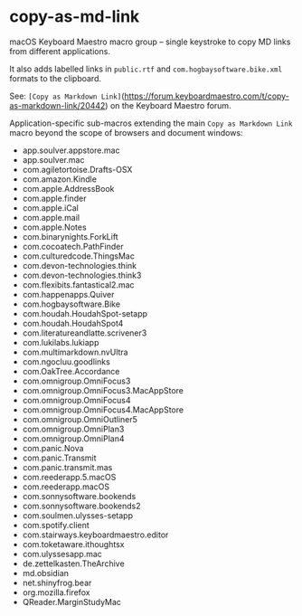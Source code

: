 # copy-as-md-link
macOS Keyboard Maestro macro group – single keystroke to copy MD links from different applications.

It also adds labelled links in `public.rtf` and `com.hogbaysoftware.bike.xml` formats to the clipboard.

See: `[Copy as Markdown Link]`(https://forum.keyboardmaestro.com/t/copy-as-markdown-link/20442) on the Keyboard Maestro forum.

Application-specific sub-macros extending the main `Copy as Markdown Link` macro beyond the scope of browsers and document windows:

- app.soulver.appstore.mac
- app.soulver.mac
- com.agiletortoise.Drafts-OSX
- com.amazon.Kindle
- com.apple.AddressBook
- com.apple.finder
- com.apple.iCal
- com.apple.mail
- com.apple.Notes
- com.binarynights.ForkLift
- com.cocoatech.PathFinder
- com.culturedcode.ThingsMac
- com.devon-technologies.think
- com.devon-technologies.think3
- com.flexibits.fantastical2.mac
- com.happenapps.Quiver
- com.hogbaysoftware.Bike
- com.houdah.HoudahSpot-setapp
- com.houdah.HoudahSpot4
- com.literatureandlatte.scrivener3
- com.lukilabs.lukiapp
- com.multimarkdown.nvUltra
- com.ngocluu.goodlinks
- com.OakTree.Accordance
- com.omnigroup.OmniFocus3
- com.omnigroup.OmniFocus3.MacAppStore
- com.omnigroup.OmniFocus4
- com.omnigroup.OmniFocus4.MacAppStore
- com.omnigroup.OmniOutliner5
- com.omnigroup.OmniPlan3
- com.omnigroup.OmniPlan4
- com.panic.Nova
- com.panic.Transmit
- com.panic.transmit.mas
- com.reederapp.5.macOS
- com.reederapp.macOS
- com.sonnysoftware.bookends
- com.sonnysoftware.bookends2
- com.soulmen.ulysses-setapp
- com.spotify.client
- com.stairways.keyboardmaestro.editor
- com.toketaware.ithoughtsx
- com.ulyssesapp.mac
- de.zettelkasten.TheArchive
- md.obsidian
- net.shinyfrog.bear
- org.mozilla.firefox
- QReader.MarginStudyMac